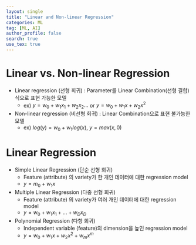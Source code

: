 ```yaml
---
layout: single
title: "Linear and Non-linear Regression"
categories: ML
tag: [ML, AI]
author_profile: false
search: true
use_tex: true
---
```


# Linear vs. Non-linear Regression

- Linear regression (선형 회귀) : Parameter를 Linear Combination(선형 결합)식으로 표현 가능한 모델
  - ex) $y = w_{0} + w_{1}x_{1} + w_{2}x_{2}...$ or $y = w_{0} + w_{1}x + w_{2}x^2$
- Non-linear regression (비선형 회귀) : Linear Combination으로 표현 불가능한 모델
  - ex) $log(y) = w_{0}+w_{1}log(x)$, $y = max(x,0)$

# Linear Regression

- Simple Linear Regression (단순 선형 회귀)
  - Feature (attribute) 의 variety가 한 개인 데이터에 대한 regression model
  - $y = m_{0}+w_{1}x$
- Multiple Linear Regression (다중 선형 회귀)
  - Feature (attribute) 의 variety가 여러 개인 데이터에 대한 regression model
  - $y=w_{0}+w_{1}x_{1}+...+w_{D}x_{D}$
- Polynomial Regression (다항 회귀)
  - Independent variable (feature)의 dimension을 높인 regression model
  - $y=w_{0}+w_{1}x+w_{2}x^{2}+w_{m}x^{m}$

